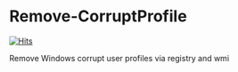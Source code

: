 # Remove-CorruptProfile

[![Hits](https://hits.seeyoufarm.com/api/count/incr/badge.svg?url=https%3A%2F%2Fgithub.com%2Fschrebra%2FRemove-CorruptProfile&count_bg=%2379C83D&title_bg=%23555555&icon=&icon_color=%23CB2626&title=hits&edge_flat=false)](https://hits.seeyoufarm.com)

Remove Windows corrupt user profiles via registry and wmi

